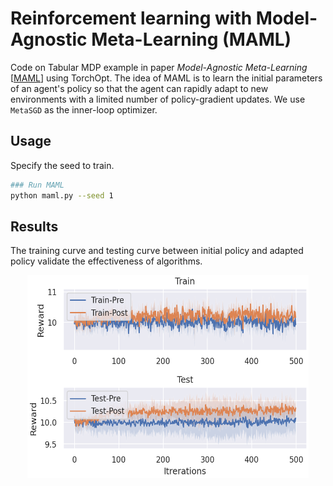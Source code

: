# Reinforcement learning with Model-Agnostic Meta-Learning (MAML)

Code on Tabular MDP example in paper *Model-Agnostic Meta-Learning* [[MAML](https://arxiv.org/abs/1703.03400)] using TorchOpt. The idea of MAML is to learn the initial parameters of an agent's policy so that the agent can rapidly adapt to new environments with a limited number of policy-gradient updates. We use `MetaSGD` as the inner-loop optimizer.

## Usage

Specify the seed to train.

```bash
### Run MAML
python maml.py --seed 1
```

## Results

The training curve and testing curve between initial policy and adapted policy validate the effectiveness of algorithms.

<div align=center>
  <img src="./maml.png" width="450" height="325" />
</div>
